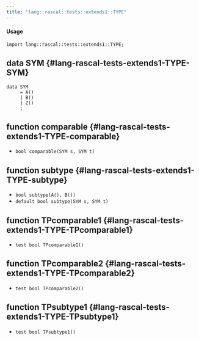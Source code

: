 ```yaml
---
title: "lang::rascal::tests::extends1::TYPE"
---
```


#### Usage

`import lang::rascal::tests::extends1::TYPE;`


## data SYM {#lang-rascal-tests-extends1-TYPE-SYM}

```rascal
data SYM  
     = A()
     | B()
     | Z()
     ;
```

## function comparable {#lang-rascal-tests-extends1-TYPE-comparable}

* ``bool comparable(SYM s, SYM t)``

## function subtype {#lang-rascal-tests-extends1-TYPE-subtype}

* ``bool subtype(A(), B())``
* ``default bool subtype(SYM s, SYM t)``

## function TPcomparable1 {#lang-rascal-tests-extends1-TYPE-TPcomparable1}

* ``test bool TPcomparable1()``

## function TPcomparable2 {#lang-rascal-tests-extends1-TYPE-TPcomparable2}

* ``test bool TPcomparable2()``

## function TPsubtype1 {#lang-rascal-tests-extends1-TYPE-TPsubtype1}

* ``test bool TPsubtype1()``


